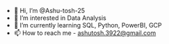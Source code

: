- 👋 Hi, I’m @Ashu-tosh-25
- 👀 I’m interested in Data Analysis
- 🌱 I’m currently learning SQL, Python, PowerBI, GCP
- 📫 How to reach me - ashutosh.3922@gmail.com

<!---
Ashu-tosh-25/Ashu-tosh-25 is a ✨ special ✨ repository because its `README.md` (this file) appears on your GitHub profile.
You can click the Preview link to take a look at your changes.
--->
